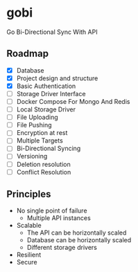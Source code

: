 # gobi

Go Bi-Directional Sync With API

## Roadmap

- [x] Database
- [x] Project design and structure
- [x] Basic Authentication
- [ ] Storage Driver Interface
- [ ] Docker Compose For Mongo And Redis
- [ ] Local Storage Driver
- [ ] File Uploading
- [ ] File Pushing
- [ ] Encryption at rest
- [ ] Multiple Targets
- [ ] Bi-Directional Syncing
- [ ] Versioning
- [ ] Deletion resolution
- [ ] Conflict Resolution

## Principles

- No single point of failure
  - Multiple API instances
- Scalable
  - The API can be horizontally scaled
  - Database can be horizontally scaled
  - Different storage drivers
- Resilient
- Secure

